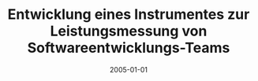 ---
abstract: ''
authors:
- Mario Hiermann
date: '2005-01-01'
featured: false
links:
- name: Publik
  url: https://publik.tuwien.ac.at/showentry.php?ID=139681&lang=1
publication_types:
- '7'
publishDate: '2005-01-01'
title: Entwicklung eines Instrumentes zur Leistungsmessung von Softwareentwicklungs-Teams
url_pdf: ''
---